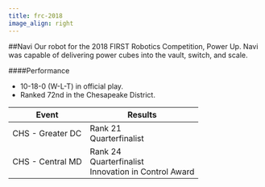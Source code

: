 ```yaml
---
title: frc-2018
image_align: right
---
```


##Navi
Our robot for the 2018 FIRST Robotics Competition, Power Up. Navi was capable of delivering power cubes into the vault, switch, and scale.

####Performance
* 10-18-0 (W-L-T) in official play.
* Ranked 72nd in the Chesapeake District.

<html>
<table class="table table-striped table-hover">
  <thead> 
    <tr>
        <th>Event</th>
        <th>Results</th>
      </tr>
    </thead>
  <tbody>
     <tr>
        <td> CHS - Greater DC</td>
        <td> Rank 21 <br/> Quarterfinalist <br/></td>
      </tr>
     <tr>
        <td> CHS - Central MD</td>
        <td> Rank 24 <br/> Quarterfinalist <br/> Innovation in Control Award</td>
      </tr>
    <tr>
  </tbody>
</table>
</html>